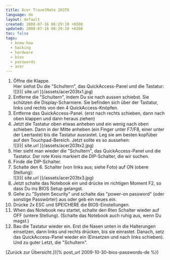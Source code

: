 ```yaml
---
title: Acer TravelMate 203TX
language: de
layout: default
created: 2008-07-16 08:29:10 +0200
updated: 2008-07-16 08:29:10 +0200
toc: false
tags:
  - know-how
  - hacking
  - hardware
  - bios
  - passwords
  - acer
---
```

1. Öffne die Klappe.  
   Hier siehst Du die "Schultern", das QuickAccess-Panel und die Tastatur:  
   ![]({{ site.url }}/assets/acer203tx1.jpg)
1. Entferne die "Schultern", indem Du sie nach aussen schiebst. Sie schützen die Display-Scharniere. Sie befinden sich
   über der Tastatur, links und rechts von den 4 QuickAccess-Knöpfen.
1. Entferne das QuickAccess-Panel. (erst nach rechts schieben, dann nach oben klappen und dann heraus ziehen)
1. Jetzt die Tastatur oben etwas anheben und ein wenig nach oben schieben. Dann in der Mitte anheben (ein Finger unter
   F7/F8, einer unter der Leertaste) bis die Tastatur ausrastet. Leg sie am besten kopfüber auf den Touchpad-Bereich.
   Jetzt sollte es so aussehen:  
   ![]({{ site.url }}/assets/acer203tx2.jpg)
1. Hier sieht man wieder die "Schultern", das QuickAccess-Panel und die Tastatur. Der rote Kreis markiert die
   DIP-Schalter, die wir suchen.
1. Finde die DIP-Schalter.
1. Schalte den 6. Schalter (von links aus; siehe Foto) auf ON (obere Stellung):  
   ![]({{ site.url }}/assets/acer203tx3.jpg)
1. Jetzt schalte das Notebook ein und drücke im richtigen Moment F2, so dass Du ins BIOS Setup gelangst.
1. Gehe zu "System Security" und schalte das "power-on password" (oder sonstige Passwörter) aus oder geb ein neues ein.
1. Drücke 2x ESC und SPEICHERE die BIOS-Einstellungen.
1. When das Notebook neu startet, schalte den 6ten Schalter wieder auf OFF (untere Stellung). (Schalte das Notebook
   auch ruhig aus, wenn Du magst.) 
1. Bau die Tastatur wieder ein. Erst die Nasen unten in die Halterungen einsetzen, dann links und rechts drücken, bis
   sie einrastet. Danach, setz das QuickAccess-Panel wieder ein (Einsetzen und nach links schieben). Und zu guter
   Letzt, die "Schultern".

[Zurück zur Übersicht.]({% post_url 2009-10-30-bios-passwords-de %})
